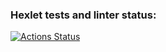 ### Hexlet tests and linter status:
[![Actions Status](https://github.com/adammilligan/frontend-project-12/workflows/hexlet-check/badge.svg)](https://github.com/adammilligan/frontend-project-12/actions)